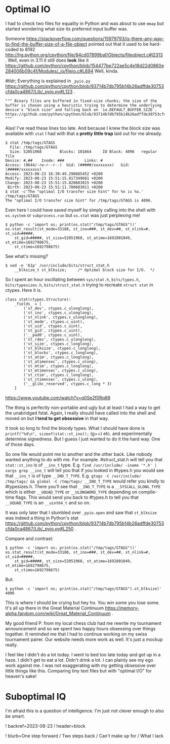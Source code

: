 # Optimal IO

I had to check two files for equality in Python and was about to use `mmap` but started wondering what size its preferred input buffer was.

Someone https://stackoverflow.com/questions/15979793/is-there-any-way-to-find-the-buffer-size-of-a-file-object pointed out that it used to be hard-coded to 8192 http://hg.python.org/cpython/file/84cd07899baf/Objects/fileobject.c#l2313 . Well, even in 3.11 it still does **look** like it https://github.com/python/cpython/blob/154477be722ae5c4e18d22d0860e284006b09c4f/Modules/_io/fileio.c#L694 Well, kinda.

#tldr; Everything is explained in `_pyio.py` https://github.com/python/cpython/blob/93714b7db795b14b26adffde30753cfda0ca4867/Lib/_pyio.py#L123 .

	""" Binary files are buffered in fixed-size chunks; the size of the buffer is chosen using a heuristic trying to determine the underlying device's "block size" and falling back on `io.DEFAULT_BUFFER_SIZE`. https://github.com/python/cpython/blob/93714b7db795b14b26adffde30753cfda0ca4867/Lib/_pyio.py#L129 """

Alas! I've read these lines too late. And because I knew the block size was available with `stat` I had with that a ____pretty little trap____ laid out for me already.

```
$ stat /tmp/tags/GTAGS
  File: /tmp/tags/GTAGS
  Size: 52051968        Blocks: 101664     IO Block: 4096   regular file
Device: #,##    Inode: ###         Links: #
Access: (0644/-rw-r--r--)  Uid: (#####/xxxxxxxx)   Gid: (#####/xxxxxxxx)
Access: 2023-08-23 16:30:49.290685452 +0200
Modify: 2023-08-23 15:51:15.817349681 +0200
Change: 2023-08-23 15:51:15.820683015 +0200
 Birth: 2023-08-23 15:51:11.780683011 +0200
$ stat -c'The "optimal I/O transfer size hint" for %n is %o.' /tmp/tags/GTAGS
The "optimal I/O transfer size hint" for /tmp/tags/GTAGS is 4096.
```

Even here I could have saved myself by simply calling into the shell with `os.system` or `subprocess.run` but `os.stat` was just perplexing me!

```
$ python -c 'import os; print(os.stat("/tmp/tags/GTAGS"))'
os.stat_result(st_mode=33188, st_ino=###, st_dev=##, st_nlink=#, st_uid=#####,
	st_gid=#####, st_size=52051968, st_atime=1692801049, st_mtime=1692798675,
	st_ctime=1692798675)
```

See what's missing?

```
$ sed -n '61p' /usr/include/bits/struct_stat.h
    __blksize_t st_blksize;     /* Optimal block size for I/O.  */
```

So I spent an hour oscillating between `sys/stat.h`, `bits/types.h`, `bits/typesizes.h`, `bits/struct_stat.h` trying to recreate `struct stat` in ctypes. Here it is.

```
class stat(ctypes.Structure):
	_fields_ = [
		('st_dev', ctypes.c_ulonglong),
		('st_ino', ctypes.c_ulonglong),
		('st_nlink', ctypes.c_ulonglong),
		('st_mode', ctypes.c_uint),
		('st_uid', ctypes.c_uint),
		('st_gid', ctypes.c_uint),
		('__pad0', ctypes.c_uint),
		('st_rdev', ctypes.c_ulonglong),
		('st_size', ctypes.c_longlong),
		('st_blksize', ctypes.c_longlong),
		('st_blocks', ctypes.c_longlong),
		('st_atim', ctypes.c_longlong),
		('st_atimensec', ctypes.c_ulong),
		('st_mtim', ctypes.c_longlong),
		('st_mtimensec', ctypes.c_ulong),
		('st_ctim', ctypes.c_longlong),
		('st_ctimensec', ctypes.c_ulong),
		('__glibc_reserved', ctypes.c_long * 3)
	]
```
https://www.youtube.com/watch?v=q0Se2f0Rq88

The thing is perfectly non-portable and ugly but at least I had a way to get the unabridged fstat. Again, I really should have called into the shell and moved on but ____I tend to get obsessive____ in that way.

It took so long to find the bloody types. What I should have done is `printf("%d\n", sizeof(stat::st_ino));` (g++) etc. and  experimentally determine signedness. But I guess I just wanted to do it the hard way. One of those days.

So one file would point me to another and the other back. Like nobody wanted anything to do with me. For example. #struct_stat.h will tell you that `stat::st_ino` is of `__ino_t` type. E.g. `find /usr/include/ -iname '*.h' | xargs grep __ino_t` will tell you that if you looked in #types.h you would see that `__ino_t` is of type `__INO_T_TYPE`. E.g. `gtags -C /usr/include/ /tmp/tags/ && global -C /tmp/tags/ __INO_T_TYPE` would refer you kindly to #typesizes.h. There you'll see that `__INO_T_TYPE` is a `__SYSCALL_ULONG_TYPE` which is either `__UQUAD_TYPE` or `__ULONGWORD_TYPE` depending on compile-time flags. This would send you back to #types.h to tell you that `__UQUAD_TYPE` is an `__uint64_t` and so on.

It was only later that I stumbled over `_pyio.open` and saw that `st_blksize` was indeed a thing in Python's stat https://github.com/python/cpython/blob/93714b7db795b14b26adffde30753cfda0ca4867/Lib/_pyio.py#L250 .

Compare and contrast:

```
$ python -c 'import os; print(os.stat("/tmp/tags/GTAGS"))'
os.stat_result(st_mode=33188, st_ino=###, st_dev=##, st_nlink=#, st_uid=#####,
	st_gid=#####, st_size=52051968, st_atime=1692801049, st_mtime=1692798675,
	st_ctime=1692798675)
```

But:

```
$ python -c 'import os; print(os.stat("/tmp/tags/GTAGS").st_blksize)'
4096
```

This is where I should be crying but hey ho. You win some you lose some. It's all up there in the Great Material Continuum https://memory-alpha.fandom.com/wiki/Great_Material_Continuum .

My good friend P. from my local chess club had me rewrite my tournament announcement and so we spent two happy hours obsessing over things together. It reminded me that I had to continue working on my swiss tournament pairer. Our website needs more work as well. It's just a mockup really.

I feel like I didn't do a lot today. I went to bed too late today and got up in a haze. I didn't get to eat a lot. Didn't drink a lot. I can plainly see my ego work against me. I was not exaggerating with my getting obsessive over little things like this. Comparing tiny text files but with "optimal I/O" for heaven's sake!

# Suboptimal IQ

I'm afraid this is a question of intelligence. I'm just not clever enough to also be smart.


! backref=2023-08-23
! header=block

! blurb=One step forward / Two steps back / Can't make up for / What I lack
